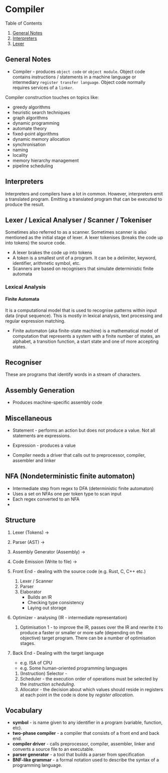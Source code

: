 # Compiler

Table of Contents

1. [General Notes](#general-notes)
2. [Interpreters](#interpreters)
3. [Lexer](#lexer)

## General Notes

- Compiler - produces `object code` or `object module`. Object code contains
  instructions / statements in a machine language or intermediary `register
  transfer language`. Object code normally requires services of a `linker`.

Compiler construction touches on topics like:

- greedy algorithms
- heuristic search techniques
- graph algorithms
- dynamic programming
- automate theory
- fixed-point algorithms
- dynamic memory allocation
- synchronisation
- naming
- locality
- memory hierarchy management
- pipeline scheduling

## Interpreters

Interpreters and compilers have a lot in common. However, interpreters emit a
translated program. Emitting a translated program that can be executed to
produce the result. 

## Lexer / Lexical Analyser / Scanner / Tokeniser

Sometimes also referred to as a scanner. Sometimes scanner is also mentioned as
the initial stage of lexer. A lexer tokenises (breaks the code up into tokens)
the source code.

- A lexer brakes the code up into tokens
- A token is a smallest unit of a program. It can be a delimiter, keyword,
  identifier, arithmetic symbol, etc.
- Scanners are based on recognisers that simulate deterministic finite automata

### Lexical Analysis

#### Finite Automata

It is a computational model that is used to recognise patterns within input
data (input sequence). This is mostly in lexical analysis, text processing and
regular expression matching.

- Finite automaton (aka finite-state machine) is a mathematical model of
  computation that represents a system with a finite number of states, an
  alphabet, a transition function, a start state and one of more accepting
  states. 

## Recogniser

These are programs that identify words in a stream of characters. 

## Assembly Generation

- Produces machine-specific assembly code

## Miscellaneous

- Statement - performs an action but does not produce a value. Not all
  statements are expressions.
- Expression - produces a value

- Compiler needs a driver that calls out to preprocessor, compiler, assembler
  and linker

## NFA (Nondeterministic finite automaton)

- Intermediate step from regex to DFA (deterministic finite automaton)
- Uses a set on NFAs one per token type to scan input
- Each regex converted to an NFA
- 

## Structure

1. Lexer (Tokens)                  -> 
2. Parser (AST)                    -> 
3. Assembly Generator (Assembly)   ->
4. Code Emission (Write to file)   ->

1. Front End - dealing with the source code (e.g. Rust, C, C++ etc.)
    1. Lexer / Scanner
    2. Parser
    3. Elaborator
        - Builds an IR
        - Checking type consistency
        - Laying out storage
2. Optimizer - analysing (IR - intermediate representation) 
    1. Optimisation 1 - to improve the IR, passes over the IR and rewrite it to 
    produce a faster or smaller or more safe (depending on the objective) target 
    program. There can be a number of optimisation stages.
3. Back End - Dealing with the target language 
    - e.g. ISA of CPU
    - e.g. Some human-oriented programming languages
    1. (Instruction) Selector - 
    2. Scheduler - the execution order of operations must be selected by the 
    _instruction scheduling_.
    3. Allocator - the decision about which values should reside in registers at 
    each point in the code is done by _register allocation_. 

## Vocabulary

- **symbol** - is name given to any identifier in a program (variable, function, etc).
- **two-phase compiler** - a compiler that consists of a front end and back end.
- **compiler driver** - calls preprocessor, compiler, assembler, linker and converts 
a source file to an executable.
- **parser generator** - a tool that builds a parser from specification
- **BNF-like grammar** - a formal notation used to describe the syntax of a programming 
language. 

